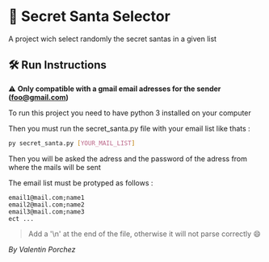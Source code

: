 # :santa: Secret Santa Selector

A project wich select randomly the secret santas in a given list

## :hammer_and_wrench: Run Instructions

:warning: **Only compatible with a gmail email adresses for the sender (foo@gmail.com)**

To run this project you need to have python 3 installed on your computer

Then you must run the secret_santa.py file with your email list like thats :
```bash
py secret_santa.py [YOUR_MAIL_LIST]
```

Then you will be asked the adress and the password of the adress from where the mails will be sent

The email list must be protyped as follows : 
```
email1@mail.com;name1
email2@mail.com;name2
email3@mail.com;name3
ect ...
```
> Add a '\n' at the end of the file, otherwise it will not parse correctly :smile:

*By Valentin Porchez*
